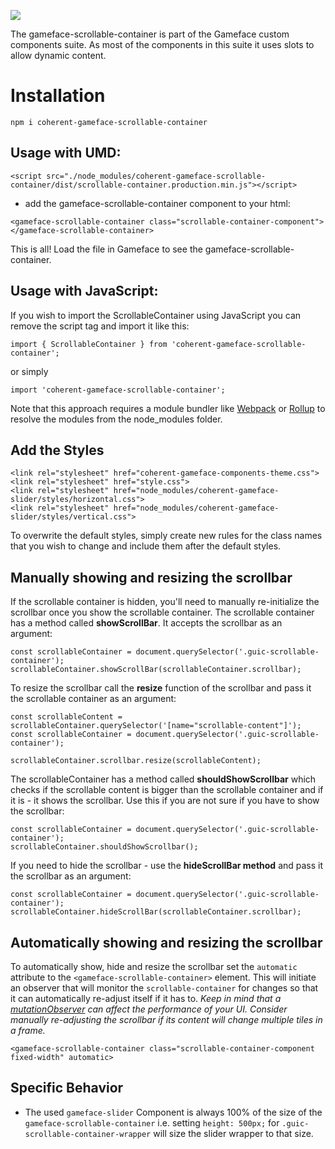 <!--Copyright (c) Coherent Labs AD. All rights reserved. Licensed under the MIT License. See License.txt in the project root for license information. -->

<a href="https://www.npmjs.com/package/coherent-gameface-scrollable-container"><img src="http://img.shields.io/npm/v/coherent-gameface-scrollable-container.svg?style=flat-square"/></a>

The gameface-scrollable-container is part of the Gameface custom components suite. As most of the components in this suite it uses slots to allow dynamic content.

Installation
===================

```
npm i coherent-gameface-scrollable-container
```

## Usage with UMD:

~~~~{.html}
<script src="./node_modules/coherent-gameface-scrollable-container/dist/scrollable-container.production.min.js"></script>
~~~~

* add the gameface-scrollable-container component to your html:

~~~~{.html}
<gameface-scrollable-container class="scrollable-container-component"></gameface-scrollable-container>
~~~~

This is all! Load the file in Gameface to see the gameface-scrollable-container.

## Usage with JavaScript:

If you wish to import the ScrollableContainer using JavaScript you can remove the script tag and import it like this:

~~~~{.js}
import { ScrollableContainer } from 'coherent-gameface-scrollable-container';
~~~~

or simply

~~~~{.js}
import 'coherent-gameface-scrollable-container';
~~~~

Note that this approach requires a module bundler like [Webpack](https://webpack.js.org/) or [Rollup](https://rollupjs.org/guide/en/) to resolve the
modules from the node_modules folder.

## Add the Styles

~~~~{.css}
<link rel="stylesheet" href="coherent-gameface-components-theme.css">
<link rel="stylesheet" href="style.css">
<link rel="stylesheet" href="node_modules/coherent-gameface-slider/styles/horizontal.css">
<link rel="stylesheet" href="node_modules/coherent-gameface-slider/styles/vertical.css">
~~~~

To overwrite the default styles, simply create new rules for the class names that
you wish to change and include them after the default styles.

## Manually showing and resizing the scrollbar

If the scrollable container is hidden, you'll need to manually re-initialize the scrollbar once you show the scrollable container.
The scrollable container has a method called **showScrollBar**. It accepts the scrollbar as an argument:

~~~~{.js}
const scrollableContainer = document.querySelector('.guic-scrollable-container');
scrollableContainer.showScrollBar(scrollableContainer.scrollbar);
~~~~

To resize the scrollbar call the **resize** function of the scrollbar and pass it the
scrollable container as an argument:

~~~~{.js}
const scrollableContent = scrollableContainer.querySelector('[name="scrollable-content"]');
const scrollableContainer = document.querySelector('.guic-scrollable-container');

scrollableContainer.scrollbar.resize(scrollableContent);
~~~~

The scrollableContainer has a method called **shouldShowScrollbar** which checks if the scrollable content is bigger than the scrollable container and if it is - it shows the scrollbar. Use this if you are not sure if you have to show the scrollbar:

~~~~{.js}
const scrollableContainer = document.querySelector('.guic-scrollable-container');
scrollableContainer.shouldShowScrollbar();
~~~~

If you need to hide the scrollbar - use the **hideScrollBar method** and pass it the scrollbar as an argument:

~~~~{.js}
const scrollableContainer = document.querySelector('.guic-scrollable-container');
scrollableContainer.hideScrollBar(scrollableContainer.scrollbar);
~~~~

## Automatically showing and resizing the scrollbar

To automatically show, hide and resize the scrollbar set the `automatic` attribute to the `<gameface-scrollable-container>` element. This will initiate an observer that will monitor the `scrollable-container` for changes so that it can automatically re-adjust itself if it has to. *Keep in mind that a [mutationObserver](https://developer.mozilla.org/en-US/docs/Web/API/MutationObserver) can affect the performance of your UI. Consider manually re-adjusting the scrollbar if its content will change multiple tiles in a frame.*

`<gameface-scrollable-container class="scrollable-container-component fixed-width" automatic>`

## Specific Behavior

- The used `gameface-slider` Component is always 100% of the size of the `gameface-scrollable-container` i.e. setting `height: 500px;` for `.guic-scrollable-container-wrapper` will size the slider wrapper to that size.